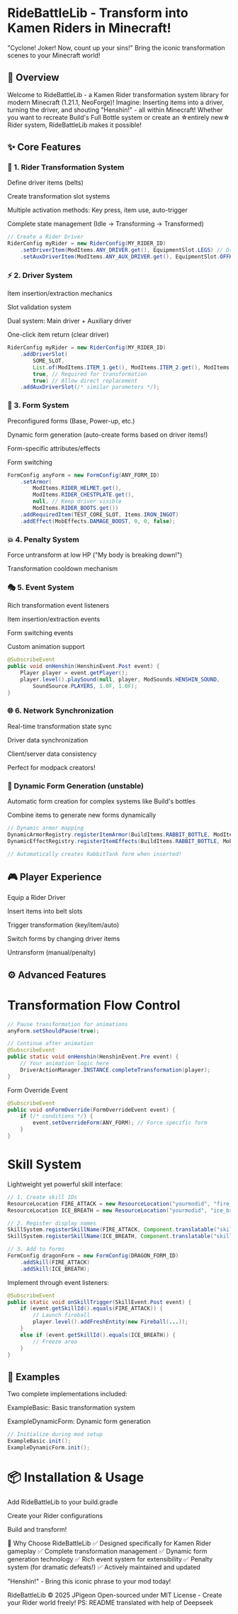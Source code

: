 # RideBattleLib - Transform into Kamen Riders in Minecraft!
"Cyclone! Joker! Now, count up your sins!"
Bring the iconic transformation scenes to your Minecraft world!

## 🎯 Overview
Welcome to RideBattleLib - a Kamen Rider transformation system library for modern Minecraft (1.21.1, NeoForge)! Imagine:
Inserting items into a driver, turning the driver, and shouting "Henshin!" - all within Minecraft!
Whether you want to recreate Build's Full Bottle system or create an ☆entirely new☆ Rider system, RideBattleLib makes it possible!

## ✨ Core Features
### 🧩 1. Rider Transformation System
Define driver items (belts)

Create transformation slot systems

Multiple activation methods: Key press, item use, auto-trigger

Complete state management (Idle → Transforming → Transformed)

```java
// Create a Rider Driver
RiderConfig myRider = new RiderConfig(MY_RIDER_ID)
    .setDriverItem(ModItems.ANY_DRIVER.get(), EquipmentSlot.LEGS) // Driver on legs(waist)
    .setAuxDriverItem(ModItems.ANY_AUX_DRIVER.get(), EquipmentSlot.OFFHAND); // Secondary driver in offhand
```
### ⚡ 2. Driver System
Item insertion/extraction mechanics

Slot validation system

Dual system: Main driver + Auxiliary driver

One-click item return (clear driver)

```java
RiderConfig myRider = new RiderConfig(MY_RIDER_ID)
    .addDriverSlot(
        SOME_SLOT,
        List.of(ModItems.ITEM_1.get(), ModItems.ITEM_2.get(), ModItems.ITEM_3.get()),
        true, // Required for transformation
        true) // Allow direct replacement
    .addAuxDriverSlot(/* similar parameters */);
```
### 🔮 3. Form System
Preconfigured forms (Base, Power-up, etc.)

Dynamic form generation (auto-create forms based on driver items!)

Form-specific attributes/effects

Form switching

```java
FormConfig anyForm = new FormConfig(ANY_FORM_ID)
    .setArmor(
        ModItems.RIDER_HELMET.get(),
        ModItems.RIDER_CHESTPLATE.get(),
        null, // Keep driver visible
        ModItems.RIDER_BOOTS.get())
    .addRequiredItem(TEST_CORE_SLOT, Items.IRON_INGOT)
    .addEffect(MobEffects.DAMAGE_BOOST, 0, 0, false);
```
### 💥 4. Penalty System
Force untransform at low HP ("My body is breaking down!")

Transformation cooldown mechanism

### 🎭 5. Event System
Rich transformation event listeners

Item insertion/extraction events

Form switching events

Custom animation support

```java
@SubscribeEvent
public void onHenshin(HenshinEvent.Post event) {
    Player player = event.getPlayer();
    player.level().playSound(null, player, ModSounds.HENSHIN_SOUND, 
        SoundSource.PLAYERS, 1.0F, 1.0F);
}
```
### 🌐 6. Network Synchronization
Real-time transformation state sync

Driver data synchronization

Client/server data consistency

Perfect for modpack creators!

### 🚀 Dynamic Form Generation (unstable)
Automatic form creation for complex systems like Build's bottles

Combine items to generate new forms dynamically

```java
// Dynamic armor mapping
DynamicArmorRegistry.registerItemArmor(BuildItems.RABBIT_BOTTLE, ModItems.RABBIT_ELEMENT.get());
DynamicEffectRegistry.registerItemEffects(BuildItems.RABBIT_BOTTLE, MobEffects.JUMP);

// Automatically creates RabbitTank form when inserted!
```
## 🎮 Player Experience
Equip a Rider Driver

Insert items into belt slots

Trigger transformation (key/item/auto)

Switch forms by changing driver items

Untransform (manual/penalty)

## ⚙️ Advanced Features
# Transformation Flow Control
```java
// Pause transformation for animations
anyForm.setShouldPause(true);

// Continue after animation
@SubscribeEvent
public static void onHenshin(HenshinEvent.Pre event) {
    // Your animation logic here
    DriverActionManager.INSTANCE.completeTransformation(player);
}
```
Form Override Event
```java
@SubscribeEvent
public void onFormOverride(FormOverrideEvent event) {
    if (/* conditions */) {
        event.setOverrideForm(ANY_FORM); // Force specific form
    }
}
```
# Skill System
Lightweight yet powerful skill interface:

```java
// 1. Create skill IDs
ResourceLocation FIRE_ATTACK = new ResourceLocation("yourmodid", "fire_attack");
ResourceLocation ICE_BREATH = new ResourceLocation("yourmodid", "ice_breath");

// 2. Register display names
SkillSystem.registerSkillName(FIRE_ATTACK, Component.translatable("skill.fire_attack"));
SkillSystem.registerSkillName(ICE_BREATH, Component.translatable("skill.ice_breath"));

// 3. Add to forms
FormConfig dragonForm = new FormConfig(DRAGON_FORM_ID)
    .addSkill(FIRE_ATTACK)
    .addSkill(ICE_BREATH);
```
Implement through event listeners:
```java
@SubscribeEvent
public static void onSkillTrigger(SkillEvent.Post event) {
    if (event.getSkillId().equals(FIRE_ATTACK)) {
        // Launch fireball
        player.level().addFreshEntity(new Fireball(...));
    } 
    else if (event.getSkillId().equals(ICE_BREATH)) {
        // Freeze area
    }
}
```
## 🧪 Examples
Two complete implementations included:

ExampleBasic: Basic transformation system

ExampleDynamicForm: Dynamic form generation

```java
// Initialize during mod setup
ExampleBasic.init();
ExampleDynamicForm.init();
```
# 📦 Installation & Usage
Add RideBattleLib to your build.gradle

Create your Rider configurations

Build and transform!

🌟 Why Choose RideBattleLib
✅ Designed specifically for Kamen Rider gameplay
✅ Complete transformation management
✅ Dynamic form generation technology
✅ Rich event system for extensibility
✅ Penalty system (for dramatic defeats!)
✅ Actively maintained and updated

"Henshin!" - Bring this iconic phrase to your mod today!

RideBattleLib © 2025 JPigeon
Open-sourced under MIT License - Create your Rider world freely!
PS: README translated with help of Deepseek
